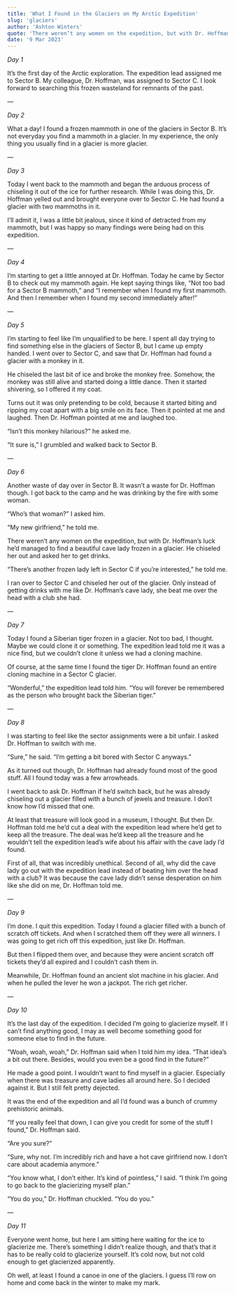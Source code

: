 ```yaml
---
title: 'What I Found in the Glaciers on My Arctic Expedition'
slug: 'glaciers'
author: 'Ashton Winters'
quote: 'There weren’t any women on the expedition, but with Dr. Hoffman’s luck he’d managed to find a beautiful cave lady frozen in a glacier. He chiseled her out and asked her to get drinks.'
date: '9 Mar 2023'
---
```


*Day 1*

It’s the first day of the Arctic exploration. The expedition lead assigned me to Sector B. My colleague, Dr. Hoffman, was assigned to Sector C. I look forward to searching this frozen wasteland for remnants of the past.

—

*Day 2*

What a day! I found a frozen mammoth in one of the glaciers in Sector B. It’s not everyday you find a mammoth in a glacier. In my experience, the only thing you usually find in a glacier is more glacier.

—

*Day 3*

Today I went back to the mammoth and began the arduous process of chiseling it out of the ice for further research. While I was doing this, Dr. Hoffman yelled out and brought everyone over to Sector C. He had found a glacier with two mammoths in it.

I’ll admit it, I was a little bit jealous, since it kind of detracted from my mammoth, but I was happy so many findings were being had on this expedition.

—

*Day 4*

I’m starting to get a little annoyed at Dr. Hoffman. Today he came by Sector B to check out my mammoth again. He kept saying things like, “Not too bad for a Sector B mammoth,” and “I remember when I found my first mammoth. And then I remember when I found my second immediately after!”

—

*Day 5*

I’m starting to feel like I’m unqualified to be here. I spent all day trying to find something else in the glaciers of Sector B, but I came up empty handed. I went over to Sector C, and saw that Dr. Hoffman had found a glacier with a monkey in it.

He chiseled the last bit of ice and broke the monkey free. Somehow, the monkey was still alive and started doing a little dance. Then it started shivering, so I offered it my coat.

Turns out it was only pretending to be cold, because it started biting and ripping my coat apart with a big smile on its face. Then it pointed at me and laughed. Then Dr. Hoffman pointed at me and laughed too.

“Isn’t this monkey hilarious?” he asked me.

“It sure is,” I grumbled and walked back to Sector B.

—

*Day 6*

Another waste of day over in Sector B. It wasn’t a waste for Dr. Hoffman though. I got back to the camp and he was drinking by the fire with some woman.

“Who’s that woman?” I asked him.

“My new girlfriend,” he told me.

There weren’t any women on the expedition, but with Dr. Hoffman’s luck he’d managed to find a beautiful cave lady frozen in a glacier. He chiseled her out and asked her to get drinks.

“There’s another frozen lady left in Sector C if you’re interested,” he told me.

I ran over to Sector C and chiseled her out of the glacier. Only instead of getting drinks with me like Dr. Hoffman’s cave lady, she beat me over the head with a club she had.

—

*Day 7*

Today I found a Siberian tiger frozen in a glacier. Not too bad, I thought. Maybe we could clone it or something. The expedition lead told me it was a nice find, but we couldn’t clone it unless we had a cloning machine.

Of course, at the same time I found the tiger Dr. Hoffman found an entire cloning machine in a Sector C glacier.

“Wonderful,” the expedition lead told him. “You will forever be remembered as the person who brought back the Siberian tiger.”

—

*Day 8*

I was starting to feel like the sector assignments were a bit unfair. I asked Dr. Hoffman to switch with me.

“Sure,” he said. “I’m getting a bit bored with Sector C anyways.”

As it turned out though, Dr. Hoffman had already found most of the good stuff. All I found today was a few arrowheads.

I went back to ask Dr. Hoffman if he’d switch back, but he was already chiseling out a glacier filled with a bunch of jewels and treasure. I don’t know how I’d missed that one.

At least that treasure will look good in a museum, I thought. But then Dr. Hoffman told me he’d cut a deal with the expedition lead where he’d get to keep all the treasure. The deal was he’d keep all the treasure and he wouldn’t tell the expedition lead’s wife about his affair with the cave lady I’d found.

First of all, that was incredibly unethical. Second of all, why did the cave lady go out with the expedition lead instead of beating him over the head with a club? It was because the cave lady didn’t sense desperation on him like she did on me, Dr. Hoffman told me.

—

*Day 9*

I’m done. I quit this expedition. Today I found a glacier filled with a bunch of scratch off tickets. And when I scratched them off they were all winners. I was going to get rich off this expedition, just like Dr. Hoffman.

But then I flipped them over, and because they were ancient scratch off tickets they’d all expired and I couldn’t cash them in.

Meanwhile, Dr. Hoffman found an ancient slot machine in his glacier. And when he pulled the lever he won a jackpot. The rich get richer.

—

*Day 10*

It’s the last day of the expedition. I decided I’m going to glacierize myself. If I can’t find anything good, I may as well become something good for someone else to find in the future.

“Woah, woah, woah,” Dr. Hoffman said when I told him my idea. “That idea’s a bit out there. Besides, would you even be a good find in the future?”

He made a good point. I wouldn’t want to find myself in a glacier. Especially when there was treasure and cave ladies all around here. So I decided against it. But I still felt pretty dejected.

It was the end of the expedition and all I’d found was a bunch of crummy prehistoric animals.

“If you really feel that down, I can give you credit for some of the stuff I found,” Dr. Hoffman said.

“Are you sure?”

“Sure, why not. I’m incredibly rich and have a hot cave girlfriend now. I don’t care about academia anymore.”

“You know what, I don’t either. It’s kind of pointless,” I said. “I think I’m going to go back to the glacierizing myself plan.”

“You do you,” Dr. Hoffman chuckled. “You do you.”

—

*Day 11*

Everyone went home, but here I am sitting here waiting for the ice to glacierize me. There’s something I didn’t realize though, and that’s that it has to be really cold to glacierize yourself. It’s cold now, but not cold enough to get glacierized apparently.

Oh well, at least I found a canoe in one of the glaciers. I guess I’ll row on home and come back in the winter to make my mark.